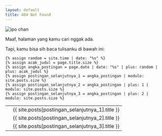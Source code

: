 ```yaml
---
layout: default
title: 404 Not Found
---
```


<link rel="stylesheet" type="text/css" href="/vendor/bootstrap/css/bootstrap.min.css">

![ipo chan](https://pbs.twimg.com/profile_images/641139643186966528/CD6O1bYD_400x400.jpg)

Maaf, halaman yang kamu cari nggak ada.

Tapi, kamu bisa sih baca tulisanku di bawah ini:

	{% assign random = site.time | date: "%s" %}
	{% assign acak_judul = page.title.size %}
	{% assign angka_postingan = page.date | date: "%s" | plus: random | plus: acak_judul %}
	{% assign postingan_selanjutnya_1 = angka_postingan | modulo: site.posts.size %}
	{% assign postingan_selanjutnya_2 = angka_postingan | plus: 1 | modulo: site.posts.size %}
	{% assign postingan_selanjutnya_3 = angka_postingan | plus: 2 | modulo: site.posts.size %}

<table class="table table-bordered">
		<tr data-link='{{ site.posts[postingan_selanjutnya_1].url | replace: '/', '' }}' class="tombol">
			<td><img src="https://images1-focus-opensocial.googleusercontent.com/gadgets/proxy?container=focus&resize_w=70&url=https://laptopzen.github.io/logo/{{ site.posts[postingan_selanjutnya_1].bahasa }}.png" class="logo" alt=""></td>
			<td>{{ site.posts[postingan_selanjutnya_1].title }}</td>
		</tr>
		<tr data-link='{{ site.posts[postingan_selanjutnya_2].url | replace: '/', '' }}' class="tombol">
			<td><img src="https://images1-focus-opensocial.googleusercontent.com/gadgets/proxy?container=focus&resize_w=70&url=https://laptopzen.github.io/logo/{{ site.posts[postingan_selanjutnya_2].bahasa }}.png" class="logo" alt=""></td>
			<td>{{ site.posts[postingan_selanjutnya_2].title }}</td>
		</tr>
		<tr data-link='{{ site.posts[postingan_selanjutnya_3].url | replace: '/', '' }}' class="tombol">
			<td><img src="https://images1-focus-opensocial.googleusercontent.com/gadgets/proxy?container=focus&resize_w=70&url=https://laptopzen.github.io/logo/{{ site.posts[postingan_selanjutnya_3].bahasa }}.png" class="logo" alt=""></td>
			<td>{{ site.posts[postingan_selanjutnya_3].title }}</td>
		</tr>
	</table>